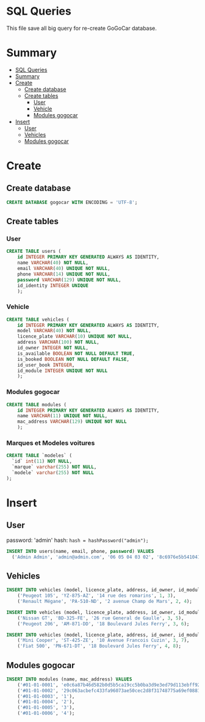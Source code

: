 # SQL Queries

This file save all big query for re-create GoGoCar database.

# Summary

- [SQL Queries](#sql-queries)
- [Summary](#summary)
- [Create](#create)
  - [Create database](#create-database)
  - [Create tables](#create-tables)
    - [User](#user)
    - [Vehicle](#vehicle)
    - [Modules gogocar](#modules-gogocar)
- [Insert](#insert)
  - [User](#user-1)
  - [Vehicles](#vehicles)
  - [Modules gogocar](#modules-gogocar-1)

# Create

## Create database

```sql
CREATE DATABASE gogocar WITH ENCODING = 'UTF-8';
```

## Create tables

### User

```sql
CREATE TABLE users (
    id INTEGER PRIMARY KEY GENERATED ALWAYS AS IDENTITY, 
    name VARCHAR(40) NOT NULL,
    email VARCHAR(40) UNIQUE NOT NULL,
    phone VARCHAR(14) UNIQUE NOT NULL,
    password VARCHAR(129) UNIQUE NOT NULL,
    id_identity INTEGER UNIQUE
    );
```

### Vehicle

```sql
CREATE TABLE vehicles (
    id INTEGER PRIMARY KEY GENERATED ALWAYS AS IDENTITY, 
    model VARCHAR(40) NOT NULL, 
    licence_plate VARCHAR(10) UNIQUE NOT NULL,
    address VARCHAR(100) NOT NULL,
    id_owner INTEGER NOT NULL,
    is_available BOOLEAN NOT NULL DEFAULT TRUE,
    is_booked BOOLEAN NOT NULL DEFAULT FALSE,
    id_user_book INTEGER,
    id_module INTEGER UNIQUE NOT NULL
    );
```

### Modules gogocar

```sql
CREATE TABLE modules (
    id INTEGER PRIMARY KEY GENERATED ALWAYS AS IDENTITY,
    name VARCHAR(11) UNIQUE NOT NULL,
    mac_address VARCHAR(129) UNIQUE NOT NULL
    );
```
### Marques et Modeles voitures
```sql
CREATE TABLE `modeles` (
  `id` int(11) NOT NULL,
  `marque` varchar(255) NOT NULL,
  `modele` varchar(255) NOT NULL
);
```
# Insert

## User

password: 'admin'
hash: `hash = hashPassword("admin");`

```sql
INSERT INTO users(name, email, phone, password) VALUES
  ('Admin Admin', 'admin@admin.com', '06 05 04 03 02', '8c6976e5b5410415bde908bd4dee15dfb167a9c873fc4bb8a81f6f2ab448a918');
```

## Vehicles

```sql
INSERT INTO vehicles (model, licence_plate, address, id_owner, id_module) VALUES 
    ('Peugeot 105', 'YZ-875-AZ', '14 rue des romarins', 1, 3),
    ('Renault Mégane', 'PA-510-ND', '2 avenue Champ de Mars', 2, 4);
```

```sql
INSERT INTO vehicles (model, licence_plate, address, id_owner, id_module) VALUES 
    ('Nissan GT', 'BD-325-FE', '26 rue General de Gaulle', 3, 5),
    ('Peugeot 206', 'AM-871-DD', '18 Boulevard Jules Ferry', 3, 6);
```

```sql
INSERT INTO vehicles (model, licence_plate, address, id_owner, id_module) VALUES 
    ('Mini Cooper', 'ST-425-ZE', '10 Avenue Francois Cuzin', 3, 7),
    ('Fiat 500', 'PN-671-DT', '18 Boulevard Jules Ferry', 4, 8);
```

## Modules gogocar

```sql
INSERT INTO modules (name, mac_address) VALUES
    ('#01-01-0001', 'e0c6a87b46d582b0d5b5ca19cc5b0ba3d9e3ed79d113ebff9248b2f8ce5affdc52a044bd4dc8c1d70ffdf08256d7b68beff3a4ae6ae2582ad201cf8f4c6d47a9'),
    ('#01-01-0002', '29c063acbefc433fa96073ae50cec2d8f31748775a69ef0881c4af55bc86481e42f624407111d9a81acef775844f1532f7f30fcf88e4e6c2511598852dabcca4'),
    ('#01-01-0003', '1'),
    ('#01-01-0004', '2'),
    ('#01-01-0005', '3'),
    ('#01-01-0006', '4');
```
